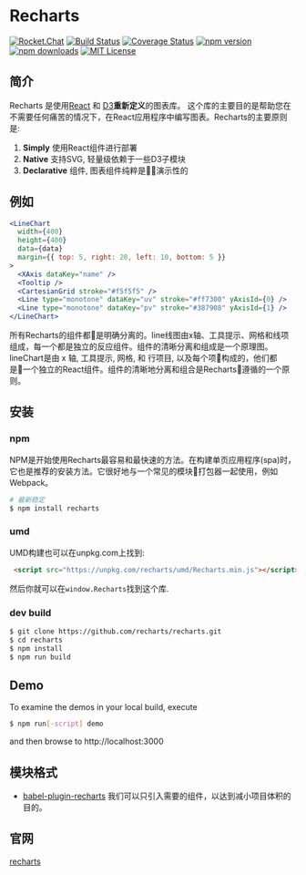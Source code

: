 # Recharts

[![Rocket.Chat](https://demo.rocket.chat/images/join-chat.svg)](https://demo.rocket.chat/channel/recharts)
[![Build Status](https://travis-ci.org/recharts/recharts.svg)](https://travis-ci.org/recharts/recharts)
[![Coverage Status](https://coveralls.io/repos/recharts/recharts/badge.svg?branch=master&service=github)](https://coveralls.io/github/recharts/recharts?branch=master)
[![npm version](https://badge.fury.io/js/recharts.svg)](http://badge.fury.io/js/recharts)
[![npm downloads](https://img.shields.io/npm/dm/recharts.svg?style=flat-square)](https://www.npmjs.com/package/recharts)
[![MIT License](https://img.shields.io/badge/license-MIT-blue.svg?style=flat)](https://github.com/recharts/recharts/raw/master/LICENSE)

## 简介

Recharts 是使用[React](https://facebook.github.io/react/) 和 [D3](http://d3js.org)**重新定义**的图表库。
这个库的主要目的是帮助您在不需要任何痛苦的情况下，在React应用程序中编写图表。Recharts的主要原则是:

1. **Simply** 使用React组件进行部署
1. **Native** 支持SVG, 轻量级依赖于一些D3子模块
1. **Declarative** 组件, 图表组件纯粹是演示性的

## 例如

```jsx
<LineChart
  width={400}
  height={400}
  data={data}
  margin={{ top: 5, right: 20, left: 10, bottom: 5 }}
>
  <XAxis dataKey="name" />
  <Tooltip />
  <CartesianGrid stroke="#f5f5f5" />
  <Line type="monotone" dataKey="uv" stroke="#ff7300" yAxisId={0} />
  <Line type="monotone" dataKey="pv" stroke="#387908" yAxisId={1} />
</LineChart>
```

所有Recharts的组件都是明确分离的。line线图由x轴、工具提示、网格和线项组成，每一个都是独立的反应组件。组件的清晰分离和组成是一个原理图。lineChart是由 x 轴, 工具提示, 网格, 和 行项目, 以及每个项构成的，他们都是一个独立的React组件。组件的清晰地分离和组合是Recharts遵循的一个原则。

## 安装

### npm

NPM是开始使用Recharts最容易和最快速的方法。在构建单页应用程序(spa)时，它也是推荐的安装方法。它很好地与一个常见的模块打包器一起使用，例如Webpack。


```sh
# 最新稳定
$ npm install recharts
```


### umd

UMD构建也可以在unpkg.com上找到:


```html
 <script src="https://unpkg.com/recharts/umd/Recharts.min.js"></script>
```

然后你就可以在`window.Recharts`找到这个库.

### dev build

```sh
$ git clone https://github.com/recharts/recharts.git
$ cd recharts
$ npm install
$ npm run build
```

## Demo

To examine the demos in your local build, execute


```sh
$ npm run[-script] demo
```

and then browse to http://localhost:3000

## 模块格式

- [babel-plugin-recharts](https://github.com/recharts/babel-plugin-recharts) 我们可以只引入需要的组件，以达到减小项目体积的目的。

## 官网
[recharts](http://recharts.org/#/zh-CN/guide)